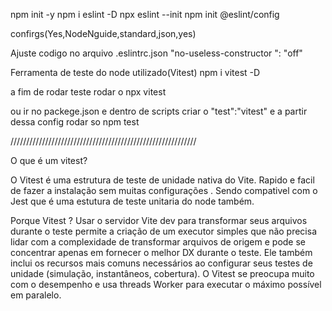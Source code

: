 npm init -y npm i eslint -D npx eslint --init npm init @eslint/config

confirgs(Yes,NodeNguide,standard,json,yes)

Ajuste codigo no arquivo .eslintrc.json "no-useless-constructor ": "off"

Ferramenta de teste do node utilizado(Vitest) npm i vitest -D

a fim de rodar teste rodar o npx vitest

ou ir no packege.json e dentro de scripts criar o "test":"vitest" e a partir dessa config rodar so npm test

///////////////////////////////////////////////////////////

O que é um vitest?

O Vitest é uma estrutura de teste de unidade nativa do Vite. Rapido e facil de fazer a instalação sem muitas configurações . Sendo compativel com o Jest que é uma estutura de teste unitaria do node também.

Porque Vitest ? Usar o servidor Vite dev para transformar seus arquivos durante o teste permite a criação de um executor simples que não precisa lidar com a complexidade de transformar arquivos de origem e pode se concentrar apenas em fornecer o melhor DX durante o teste. Ele também inclui os recursos mais comuns necessários ao configurar seus testes de unidade (simulação, instantâneos, cobertura). O Vitest se preocupa muito com o desempenho e usa threads Worker para executar o máximo possível em paralelo.